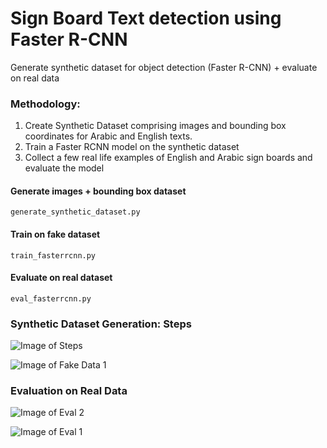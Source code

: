 # Sign Board Text detection using Faster R-CNN
Generate synthetic dataset for object detection (Faster R-CNN) + evaluate on real data

### Methodology:
1. Create Synthetic Dataset comprising images and bounding box coordinates for Arabic and English texts.
2. Train a Faster RCNN model on the synthetic dataset
3. Collect a few real life examples of English and Arabic sign boards and evaluate the model

#### Generate images + bounding box dataset
```generate_synthetic_dataset.py```

#### Train on fake dataset
```train_fasterrcnn.py```

#### Evaluate on real dataset
```eval_fasterrcnn.py```

### Synthetic Dataset Generation: Steps
![Image of Steps](https://github.com/kvsnoufal/signboard_text_detection/tree/master/readme_images/steps.png)

![Image of Fake Data 1](https://github.com/kvsnoufal/signboard_text_detection/tree/master/readme_images/fakeimages.png)

### Evaluation on Real Data
![Image of Eval 2](https://github.com/kvsnoufal/signboard_text_detection/tree/master/readme_images/eval1.png)

![Image of Eval 1](https://github.com/kvsnoufal/signboard_text_detection/tree/master/readme_images/eval2.png)
